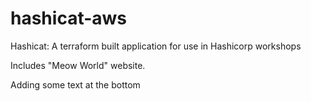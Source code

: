 # hashicat-aws
Hashicat: A terraform built application for use in Hashicorp workshops

Includes "Meow World" website.

Adding some text at the bottom 